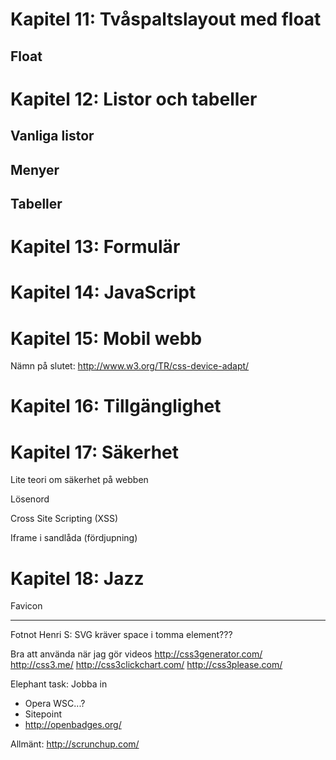 # Kapitel 11: Tvåspaltslayout med float

## Float


# Kapitel 12: Listor och tabeller

## Vanliga listor

## Menyer

## Tabeller


# Kapitel 13: Formulär


# Kapitel 14: JavaScript


# Kapitel 15: Mobil webb


Nämn på slutet: http://www.w3.org/TR/css-device-adapt/

# Kapitel 16: Tillgänglighet


# Kapitel 17: Säkerhet

Lite teori om säkerhet på webben

Lösenord

Cross Site Scripting (XSS)

Iframe i sandlåda (fördjupning)

# Kapitel 18: Jazz

Favicon


-------------------------------------------------------------------------------


Fotnot Henri S: SVG kräver space i tomma element???


Bra att använda när jag gör videos
http://css3generator.com/
http://css3.me/
http://css3clickchart.com/
http://css3please.com/

Elephant task: Jobba in 
 * Opera WSC...?
 * Sitepoint
 * http://openbadges.org/


Allmänt:
http://scrunchup.com/


